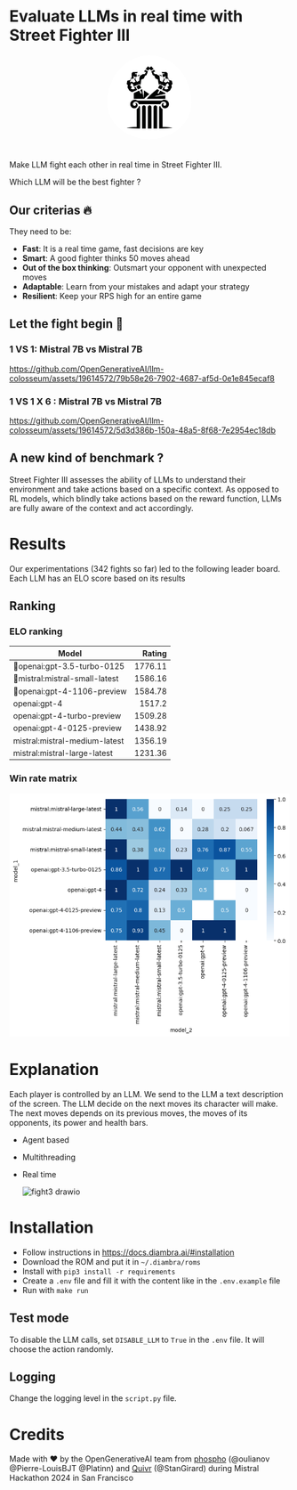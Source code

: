 # Evaluate LLMs in real time with Street Fighter III

<div align="center">
    <img src="./logo.png" alt="colosseum-logo" width="30%"  style="border-radius: 50%; padding-bottom: 20px"/>
</div>

Make LLM fight each other in real time in Street Fighter III.

Which LLM will be the best fighter ?

## Our criterias 🔥

They need to be:

- **Fast**: It is a real time game, fast decisions are key
- **Smart**: A good fighter thinks 50 moves ahead
- **Out of the box thinking**: Outsmart your opponent with unexpected moves
- **Adaptable**: Learn from your mistakes and adapt your strategy
- **Resilient**: Keep your RPS high for an entire game

## Let the fight begin 🥷

### 1 VS 1: Mistral 7B vs Mistral 7B

https://github.com/OpenGenerativeAI/llm-colosseum/assets/19614572/79b58e26-7902-4687-af5d-0e1e845ecaf8

### 1 VS 1 X 6 : Mistral 7B vs Mistral 7B

https://github.com/OpenGenerativeAI/llm-colosseum/assets/19614572/5d3d386b-150a-48a5-8f68-7e2954ec18db

## A new kind of benchmark ?

Street Fighter III assesses the ability of LLMs to understand their environment and take actions based on a specific context.
As opposed to RL models, which blindly take actions based on the reward function, LLMs are fully aware of the context and act accordingly.

# Results

Our experimentations (342 fights so far) led to the following leader board.
Each LLM has an ELO score based on its results

## Ranking

### ELO ranking

| Model                          |  Rating |
| ------------------------------ | ------: |
| 🥇openai:gpt-3.5-turbo-0125    | 1776.11 |
| 🥈mistral:mistral-small-latest | 1586.16 |
| 🥉openai:gpt-4-1106-preview    | 1584.78 |
| openai:gpt-4                   |  1517.2 |
| openai:gpt-4-turbo-preview     | 1509.28 |
| openai:gpt-4-0125-preview      | 1438.92 |
| mistral:mistral-medium-latest  | 1356.19 |
| mistral:mistral-large-latest   | 1231.36 |

### Win rate matrix

![Win rate matrix](notebooks/win_rate_matrix.png)

# Explanation

Each player is controlled by an LLM.
We send to the LLM a text description of the screen. The LLM decide on the next moves its character will make. The next moves depends on its previous moves, the moves of its opponents, its power and health bars.

- Agent based
- Multithreading
- Real time

  ![fight3 drawio](https://github.com/OpenGenerativeAI/llm-colosseum/assets/78322686/3a212601-f54c-490d-aeb9-6f7c2401ebe6)

# Installation

- Follow instructions in https://docs.diambra.ai/#installation
- Download the ROM and put it in `~/.diambra/roms`
- Install with `pip3 install -r requirements`
- Create a `.env` file and fill it with the content like in the `.env.example` file
- Run with `make run`

## Test mode

To disable the LLM calls, set `DISABLE_LLM` to `True` in the `.env` file.
It will choose the action randomly.

## Logging

Change the logging level in the `script.py` file.

# Credits

Made with ❤️ by the OpenGenerativeAI team from [phospho](https://phospho.ai) (@oulianov @Pierre-LouisBJT @Platinn) and [Quivr](https://www.quivr.app) (@StanGirard) during Mistral Hackathon 2024 in San Francisco
